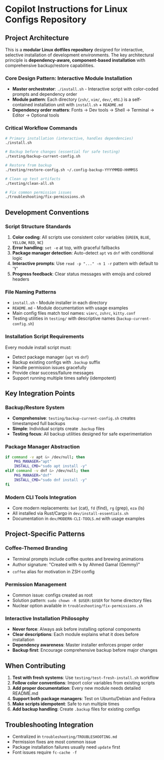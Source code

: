 # Copilot Instructions for Linux Configs Repository

## Project Architecture

This is a **modular Linux dotfiles repository** designed for interactive, selective installation of development environments. The key architectural principle is **dependency-aware, component-based installation** with comprehensive backup/restore capabilities.

### Core Design Pattern: Interactive Module Installation

-   **Master orchestrator**: `./install.sh` - Interactive script with color-coded prompts and dependency order
-   **Module pattern**: Each directory (`zsh/`, `vim/`, `dev/`, etc.) is a self-contained installation unit with `install.sh` + `README.md`
-   **Dependency order matters**: Fonts → Dev tools → Shell → Terminal → Editor → Optional tools

### Critical Workflow Commands

```bash
# Primary installation (interactive, handles dependencies)
./install.sh

# Backup before changes (essential for safe testing)
./testing/backup-current-config.sh

# Restore from backup
./testing/restore-config.sh ~/.config-backup-YYYYMMDD-HHMMSS

# Clean up test artifacts
./testing/clean-all.sh

# Fix common permission issues
./troubleshooting/fix-permissions.sh
```

## Development Conventions

### Script Structure Standards

1. **Color coding**: All scripts use consistent color variables (`GREEN`, `BLUE`, `YELLOW`, `RED`, `NC`)
2. **Error handling**: `set -e` at top, with graceful fallbacks
3. **Package manager detection**: Auto-detect `apt` vs `dnf` with conditional logic
4. **Interactive prompts**: Use `read -p "..." -n 1 -r` pattern with default to 'Y'
5. **Progress feedback**: Clear status messages with emojis and colored headers

### File Naming Patterns

-   `install.sh` - Module installer in each directory
-   `README.md` - Module documentation with usage examples
-   Main config files match tool names: `vimrc`, `zshrc`, `kitty.conf`
-   Testing utilities in `testing/` with descriptive names (`backup-current-config.sh`)

### Installation Script Requirements

Every module install script must:

-   Detect package manager (`apt` vs `dnf`)
-   Backup existing configs with `.backup` suffix
-   Handle permission issues gracefully
-   Provide clear success/failure messages
-   Support running multiple times safely (idempotent)

## Key Integration Points

### Backup/Restore System

-   **Comprehensive**: `testing/backup-current-config.sh` creates timestamped full backups
-   **Simple**: Individual scripts create `.backup` files
-   **Testing focus**: All backup utilities designed for safe experimentation

### Package Manager Abstraction

```bash
if command -v apt &> /dev/null; then
    PKG_MANAGER="apt"
    INSTALL_CMD="sudo apt install -y"
elif command -v dnf &> /dev/null; then
    PKG_MANAGER="dnf"
    INSTALL_CMD="sudo dnf install -y"
fi
```

### Modern CLI Tools Integration

-   Core modern replacements: `bat` (cat), `fd` (find), `rg` (grep), `eza` (ls)
-   All installed via Rust/Cargo in `dev/install-essentials.sh`
-   Documentation in `dev/MODERN-CLI-TOOLS.md` with usage examples

## Project-Specific Patterns

### Coffee-Themed Branding

-   Terminal prompts include coffee quotes and brewing animations
-   Author signature: "Created with ☕ by Ahmed Gamal (Gemmy)"
-   `coffee` alias for motivation in ZSH config

### Permission Management

-   Common issue: configs created as root
-   Solution pattern: `sudo chown -R $USER:$USER` for home directory files
-   Nuclear option available in `troubleshooting/fix-permissions.sh`

### Interactive Installation Philosophy

-   **Never force**: Always ask before installing optional components
-   **Clear descriptions**: Each module explains what it does before installation
-   **Dependency awareness**: Master installer enforces proper order
-   **Backup first**: Encourage comprehensive backup before major changes

## When Contributing

1. **Test with fresh systems**: Use `testing/test-fresh-install.sh` workflow
2. **Follow color conventions**: Import color variables from existing scripts
3. **Add proper documentation**: Every new module needs detailed README.md
4. **Support both package managers**: Test on Ubuntu/Debian and Fedora
5. **Make scripts idempotent**: Safe to run multiple times
6. **Add backup handling**: Create `.backup` files for existing configs

## Troubleshooting Integration

-   Centralized in `troubleshooting/TROUBLESHOOTING.md`
-   Permission fixes are most common issue
-   Package installation failures usually need `update` first
-   Font issues require `fc-cache -f`

